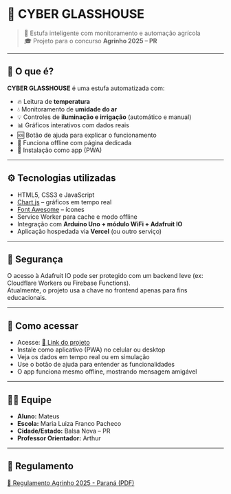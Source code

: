 # 🍓 CYBER GLASSHOUSE

> 🌿 Estufa inteligente com monitoramento e automação agrícola  
> 🎓 Projeto para o concurso **Agrinho 2025 – PR**

---

## 🚀 O que é?

**CYBER GLASSHOUSE** é uma estufa automatizada com:

- 🔥 Leitura de **temperatura**
- 💧 Monitoramento de **umidade do ar**
- 💡 Controles de **iluminação e irrigação** (automático e manual)
- 📊 Gráficos interativos com dados reais
- 🆘 Botão de ajuda para explicar o funcionamento
- 📴 Funciona offline com página dedicada
- 📱 Instalação como app (PWA)

---

## ⚙️ Tecnologias utilizadas

- HTML5, CSS3 e JavaScript
- [Chart.js](https://www.chartjs.org/) – gráficos em tempo real
- [Font Awesome](https://fontawesome.com/) – ícones
- Service Worker para cache e modo offline
- Integração com **Arduino Uno + módulo WiFi + Adafruit IO**
- Aplicação hospedada via **Vercel** (ou outro serviço)

---

## 🔐 Segurança

O acesso à Adafruit IO pode ser protegido com um backend leve (ex: Cloudflare Workers ou Firebase Functions).  
Atualmente, o projeto usa a chave no frontend apenas para fins educacionais.

---

## 📲 Como acessar

- Acesse: [🔗 Link do projeto](https://SEU_LINK_AQUI.vercel.app)
- Instale como aplicativo (PWA) no celular ou desktop
- Veja os dados em tempo real ou em simulação
- Use o botão de ajuda para entender as funcionalidades
- O app funciona mesmo offline, mostrando mensagem amigável

---

## 🧑‍🏫 Equipe

- **Aluno:** Mateus  
- **Escola:** Maria Luiza Franco Pacheco  
- **Cidade/Estado:** Balsa Nova – PR  
- **Professor Orientador:** Arthur

---

## 📄 Regulamento

[📘 Regulamento Agrinho 2025 - Paraná (PDF)](https://agrinho.sistemafaep.org.br/servidor/uploads/agrinho2025/publicacoes_portal/2025-1-1748365705.pdf)
